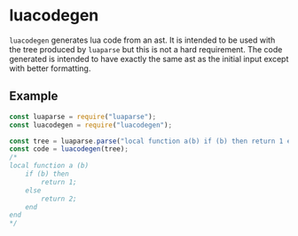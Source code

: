 # luacodegen

`luacodegen` generates lua code from an ast. It is intended to be used with the tree produced by `luaparse` but this is not a hard requirement. The code generated is intended to have exactly the same ast as the initial input except with better formatting.

## Example
```js
const luaparse = require("luaparse");
const luacodegen = require("luacodegen");

const tree = luaparse.parse("local function a(b) if (b) then return 1 else return 2 end end");
const code = luacodegen(tree);
/*
local function a (b)
	if (b) then
		return 1;
	else
		return 2;
	end
end
*/
```
